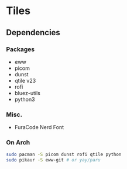 # Tiles

## Dependencies

### Packages

- eww
- picom
- dunst
- qtile v23
- rofi
- bluez-utils
- python3

### Misc.

- FuraCode Nerd Font

### On Arch
```bash
sudo pacman -S picom dunst rofi qtile python
sudo pikaur -S eww-git # or yay/paru
```
